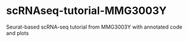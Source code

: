 # scRNAseq-tutorial-MMG3003Y
Seurat-based scRNA-seq tutorial from MMG3003Y with annotated code and plots
